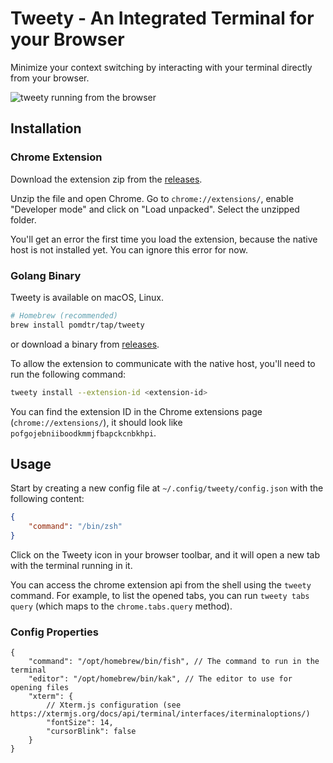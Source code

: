 # Tweety - An Integrated Terminal for your Browser

Minimize your context switching by interacting with your terminal directly from your browser.

![tweety running from the browser](./static/tabs.png)

## Installation

### Chrome Extension

Download the extension zip from the [releases](https://github.com/pomdtr/tweety/release).

Unzip the file and open Chrome. Go to `chrome://extensions/`, enable "Developer mode" and click on "Load unpacked". Select the unzipped folder.

You'll get an error the first time you load the extension, because the native host is not installed yet. You can ignore this error for now.

### Golang Binary

Tweety is available on macOS, Linux.

```sh
# Homebrew (recommended)
brew install pomdtr/tap/tweety
```

or download a binary from [releases](https://github.com/pomdtr/tweety/releases).

To allow the extension to communicate with the native host, you'll need to run the following command:

```sh
tweety install --extension-id <extension-id>
```

You can find the extension ID in the Chrome extensions page (`chrome://extensions/`), it should look like `pofgojebniiboodkmmjfbapckcnbkhpi`.

## Usage

Start by creating a new config file at `~/.config/tweety/config.json` with the following content:

```json
{
    "command": "/bin/zsh"
}
```

Click on the Tweety icon in your browser toolbar, and it will open a new tab with the terminal running in it.

You can access the chrome extension api from the shell using the `tweety` command. For example, to list the opened tabs, you can run `tweety tabs query` (which maps to the `chrome.tabs.query` method).

### Config Properties

```jsonc
{
    "command": "/opt/homebrew/bin/fish", // The command to run in the terminal
    "editor": "/opt/homebrew/bin/kak", // The editor to use for opening files
    "xterm": {
        // Xterm.js configuration (see https://xtermjs.org/docs/api/terminal/interfaces/iterminaloptions/)
        "fontSize": 14,
        "cursorBlink": false
    }
}
```
